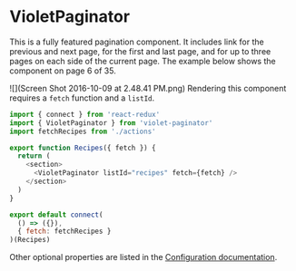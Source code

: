 # VioletPaginator


This is a fully featured pagination component. It includes link for the previous and next page, for the first and last page, and for up to three pages on each side of the current page. The example below shows the component on page 6 of 35. 

![](Screen Shot 2016-10-09 at 2.48.41 PM.png)
Rendering this component requires a `fetch` function and a `listId`.

```javascript
import { connect } from 'react-redux'
import { VioletPaginator } from 'violet-paginator'
import fetchRecipes from './actions'

export function Recipes({ fetch }) {
  return (
    <section>
      <VioletPaginator listId="recipes" fetch={fetch} />
    </section>
  )
}

export default connect(
  () => ({}),
  { fetch: fetchRecipes }
)(Recipes)
```

Other optional properties are listed in the [Configuration documentation](configuration.md).